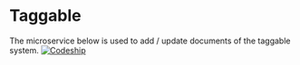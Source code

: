 # Taggable 

The microservice below is used to add / update documents of the taggable system. 
[![Codeship](https://img.shields.io/codeship/d827f9c0-cce6-0133-f31d-66f6dcee1305.svg)](https://codeship.com/projects/140359/)
